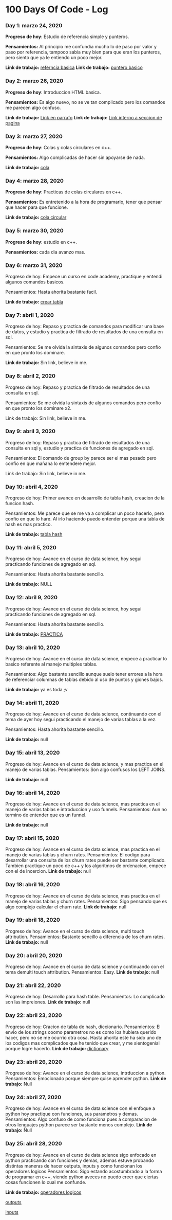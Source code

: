 # 100 Days Of Code - Log

### Day 1: marzo 24, 2020 

**Progreso de hoy**: Estudio de referencia simple y punteros.

**Pensamientos:** Al principio me confundia mucho lo de paso por valor y paso por referencia, tampoco sabia muy bien para que eran los punteros, pero siento que ya le entiendo un poco mejor.

**Link de trabajo:** [referncia basica](https://onlinegdb.com/BJz_0auXU)
**Link de trabajo:** [puntero basico](https://onlinegdb.com/H1BIR8OUI)

### Day 2: marzo 26, 2020 

**Progreso de hoy**: Introduccion HTML basica.

**Pensamientos:** Es algo nuevo, no se ve tan complicado pero los comandos me parecen algo confuso.

**Link de trabajo:** [Link en parrafo](https://www.freecodecamp.org/learn/responsive-web-design/basic-html-and-html5/nest-an-anchor-element-within-a-paragraph)
**Link de trabajo:** [Link interno a seccion de pagina](https://www.freecodecamp.org/learn/responsive-web-design/basic-html-and-html5/link-to-internal-sections-of-a-page-with-anchor-elements)

### Day 3: marzo 27, 2020 

**Progreso de hoy**: Colas y colas circulares en c++.

**Pensamientos:** Algo complicadas de hacer sin apoyarse de nada.

**Link de trabajo:** [cola](https://onlinegdb.com/BJ1wwU2UI)

### Day 4: marzo 28, 2020 

**Progreso de hoy**: Practicas de colas circulares en c++.

**Pensamientos:** Es entretenido a la hora de programarlo, tener que pensar que hacer para que funcione.

**Link de trabajo:** [cola circular](https://onlinegdb.com/ByE3QKT88)

### Day 5: marzo 30, 2020 

**Progreso de hoy**: estudio en c++.

**Pensamientos:** cada dia avanzo mas.

### Day 6: marzo 31, 2020
Progreso de hoy: Empece un curso en code academy, practique y entendi algunos comandos basicos.

Pensamientos: Hasta ahorita bastante facil.
 
**Link de trabajo:** [crear tabla](https://repl.it/@ErickP/LatestRashApi)

### Day 7: abril 1, 2020
Progreso de hoy: Repaso y practica de comandos para modificar una base de datos, y estudio y practica de filtrado de resultados de una consulta en sql.

Pensamientos: Se me olvida la sintaxis de algunos comandos pero confío en que pronto los dominare.
 
**Link de trabajo:** Sin link, believe in me.

### Day 8: abril 2, 2020
Progreso de hoy: Repaso y practica de filtrado de resultados de una consulta en sql.

Pensamientos: Se me olvida la sintaxis de algunos comandos pero confío en que pronto los dominare x2.

Link de trabajo: Sin link, believe in me.

### Day 9: abril 3, 2020
Progreso de hoy: Repaso y practica de filtrado de resultados de una consulta en sql y, estudio y practica de funciones de agregado en sql.

Pensamientos: El comando de group by parece ser el mas pesado pero confio en que mañana lo emtendere mejor.

Link de trabajo: Sin link, believe in me.

### Day 10: abril 4, 2020
Progreso de hoy: Primer avance en desarrollo de tabla hash, creacion de la funcion hash.

Pensamientos: Me parece que se me va a complicar un poco hacerlo, pero confio en que lo hare. Al irlo haciendo puedo entender porque una tabla de hash es mas practico.

**Link de trabajo:** [tabla hash](https://onlinegdb.com/HynuVdLPI)

### Day 11: abril 5, 2020
Progreso de hoy: Avance en el curso de data science, hoy segui practicando funciones de agregado en sql.

Pensamientos: Hasta ahorita bastante sencillo.

**Link de trabajo:** NULL

### Day 12: abril 9, 2020
Progreso de hoy: Avance en el curso de data science, hoy segui practicando funciones de agregado en sql.

Pensamientos: Hasta ahorita bastante sencillo.

**Link de trabajo:** [PRACTICA](https://gist.github.com/2c3faaa96a13d52990b028f62822cde5)

### Day 13: abril 10, 2020
Progreso de hoy: Avance en el curso de data science, empece a practicar lo basico referente al manejo multiples tablas.

Pensamientos: Algo bastante sencillo aunque suelo tener errores a la hora de referenciar columnas de tablas debido al uso de puntos y giones bajos.

**Link de trabajo:** ya es toda ;v

### Day 14: abril 11, 2020
Progreso de hoy: Avance en el curso de data science, continuando con el tema de ayer hoy segui practicando el manejo de varias tablas a la vez.

Pensamientos: Hasta ahorita bastante sencillo.

**Link de trabajo:** null

### Day 15: abril 13, 2020
Progreso de hoy: Avance en el curso de data science, y mas practica en el manejo de varias tablas.
Pensamientos: Son algo confusos los LEFT JOINS.

**Link de trabajo:** null

### Day 16: abril 14, 2020
Progreso de hoy: Avance en el curso de data science, mas practica en el manejo de varias tablas e introduccion y uso funnels.
Pensamientos: Aun no termino de entender que es un funnel.

**Link de trabajo:** null

### Day 17: abril 15, 2020
Progreso de hoy: Avance en el curso de data science, mas practica en el manejo de varias tablas y churn rates.
Pensamientos: El codigo para desarrollar una consulta de los churn rates puede ser bastante complicado.
Tambien practique un poco de c++ y los algoritmos de ordenacion, empece con el de incercion.
**Link de trabajo:** null

### Day 18: abril 16, 2020
Progreso de hoy: Avance en el curso de data science, mas practica en el manejo de varias tablas y churn rates.
Pensamientos: Sigo pensando que es algo complejo calcular el churn rate.
**Link de trabajo:** null

### Day 19: abril 18, 2020
Progreso de hoy: Avance en el curso de data science, multi touch attribution.
Pensamientos: Bastante sencillo a diferencia de los churn rates.
**Link de trabajo:** null

### Day 20: abril 20, 2020
Progreso de hoy: Avance en el curso de data science y continuando con el tema demulti touch attribution.
Pensamientos: Easy.
**Link de trabajo:** null

### Day 21: abril 22, 2020
Progreso de hoy: Desarrollo para hash table.
Pensamientos: Lo complicado son las impreiones.
**Link de trabajo:** null

### Day 22: abril 23, 2020
Progreso de hoy: Cracion de tabla de hash, diccionario.
Pensamientos: El envio de los strings coomo parametros no es como los hubiera querido hacer, pero no se me ocurrio otra cosa. Hasta ahorita este ha sido uno de los codigos mas complicados que he tenido que crear, y me sientogenial porque logre hacerlo.
**Link de trabajo:** [dictionary](https://onlinegdb.com/B1NgMiJY8)

### Day 23: abril 26, 2020
Progreso de hoy: Avance en el curso de data science, intrduccion a python.
Pensamientos: Emocionado porque siempre quise aprender python.
**Link de trabajo:** Null

### Day 24: abril 27, 2020
Progreso de hoy: Avance en el curso de data science con el enfoque a python hoy practique con funciones, sus parametros y demas.
Pensamientos: Algo confuso de como funciona pues a comparacion de otros lenguajes python parece ser bastante menos complejo.
**Link de trabajo:** Null

### Day 25: abril 28, 2020
Progreso de hoy: Avance en el curso de data science sigo enfocado en python practicando con funciones y demas, ademas estuve probando distintas maneras de hacer outputs, inputs y como funcionan los operadores logicos
Pensamientos: Sigo estando acostumbrado a la forma de programar en c++, viendo python aveces no puedo creer que ciertas cosas funcionen lo cual me confunde.

**Link de trabajo:** [operadores logicos](https://onlinegdb.com/SkUinVHtL)

[outputs](https://onlinegdb.com/rkorkSHKU)

[inputs](https://onlinegdb.com/SJtKbHrKU)

